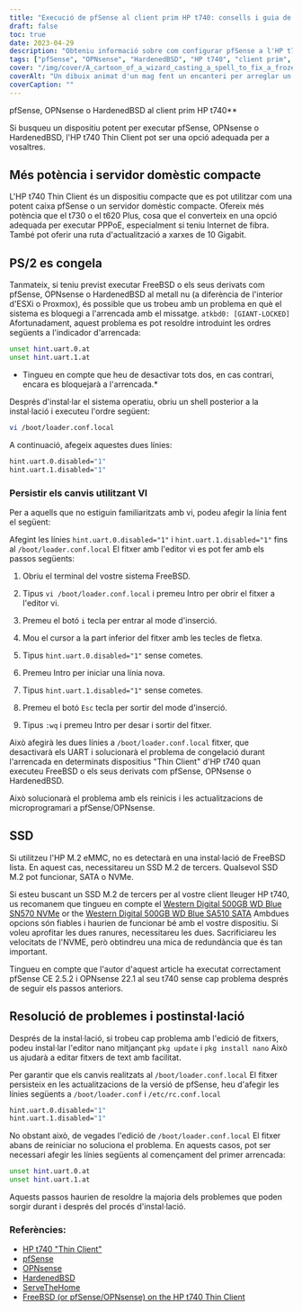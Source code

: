 ```yaml
---
title: "Execució de pfSense al client prim HP t740: consells i guia de resolució de problemes"
draft: false
toc: true
date: 2023-04-29
description: "Obteniu informació sobre com configurar pfSense a l'HP t740 Thin Client i com resoldre problemes potencials com ara la congelació i els problemes de detecció de SSD."
tags: ["pfSense", "OPNsense", "HardenedBSD", "HP t740", "client prim", "servidor de casa", "PPPoE", "FreeBSD", "indicador d'arrencada", "loader.conf.local", "nano editor", "Detecció de SSD", "SSD M.2", "Western Digital", "resolució de problemes", "postinstal·lació", "UART", "ESXi", "Proxmox"]
cover: "/img/cover/A_cartoon_of_a_wizard_casting_a_spell_to_fix_a_frozen_computer.png"
coverAlt: "Un dibuix animat d'un mag fent un encanteri per arreglar un ordinador congelat, amb una bafarada que diu Problema resolt"
coverCaption: ""
---
```

 pfSense, OPNsense o HardenedBSD al client prim HP t740**

Si busqueu un dispositiu potent per executar pfSense, OPNsense o HardenedBSD, l'HP t740 Thin Client pot ser una opció adequada per a vosaltres.

## Més potència i servidor domèstic compacte

L'HP t740 Thin Client és un dispositiu compacte que es pot utilitzar com una potent caixa pfSense o un servidor domèstic compacte. Ofereix més potència que el t730 o el t620 Plus, cosa que el converteix en una opció adequada per executar PPPoE, especialment si teniu Internet de fibra. També pot oferir una ruta d'actualització a xarxes de 10 Gigabit.

## PS/2 es congela

Tanmateix, si teniu previst executar FreeBSD o els seus derivats com pfSense, OPNsense o HardenedBSD al metall nu (a diferència de l'interior d'ESXi o Proxmox), és possible que us trobeu amb un problema en què el sistema es bloquegi a l'arrencada amb el missatge. `atkbd0: [GIANT-LOCKED]` Afortunadament, aquest problema es pot resoldre introduint les ordres següents a l'indicador d'arrencada:

```bash
unset hint.uart.0.at
unset hint.uart.1.at
```

* Tingueu en compte que heu de desactivar tots dos, en cas contrari, encara es bloquejarà a l'arrencada.*

Després d'instal·lar el sistema operatiu, obriu un shell posterior a la instal·lació i executeu l'ordre següent:

```bash
vi /boot/loader.conf.local
```
A continuació, afegeix aquestes dues línies:
```bash
hint.uart.0.disabled="1"
hint.uart.1.disabled="1"
```

### Persistir els canvis utilitzant VI
Per a aquells que no estiguin familiaritzats amb vi, podeu afegir la línia fent el següent:

Afegint les línies `hint.uart.0.disabled="1"` i `hint.uart.1.disabled="1"` fins al `/boot/loader.conf.local` El fitxer amb l'editor vi es pot fer amb els passos següents:

1. Obriu el terminal del vostre sistema FreeBSD.

2. Tipus `vi /boot/loader.conf.local` i premeu Intro per obrir el fitxer a l'editor vi.

3. Premeu el botó `i` tecla per entrar al mode d'inserció.

4. Mou el cursor a la part inferior del fitxer amb les tecles de fletxa.

5. Tipus `hint.uart.0.disabled="1"` sense cometes.

6. Premeu Intro per iniciar una línia nova.

7. Tipus `hint.uart.1.disabled="1"` sense cometes.

8. Premeu el botó `Esc` tecla per sortir del mode d'inserció.

9. Tipus `:wq` i premeu Intro per desar i sortir del fitxer.

Això afegirà les dues línies a `/boot/loader.conf.local` fitxer, que desactivarà els UART i solucionarà el problema de congelació durant l'arrencada en determinats dispositius "Thin Client" d'HP t740 quan executeu FreeBSD o els seus derivats com pfSense, OPNsense o HardenedBSD.

Això solucionarà el problema amb els reinicis i les actualitzacions de microprogramari a pfSense/OPNsense.

## SSD

Si utilitzeu l'HP M.2 eMMC, no es detectarà en una instal·lació de FreeBSD lista. En aquest cas, necessitareu un SSD M.2 de tercers. Qualsevol SSD M.2 pot funcionar, SATA o NVMe.

Si esteu buscant un SSD M.2 de tercers per al vostre client lleuger HP t740, us recomanem que tingueu en compte el [Western Digital 500GB WD Blue SN570 NVMe](https://amzn.to/44bFCBk) or the [Western Digital 500GB WD Blue SA510 SATA](https://amzn.to/3AEbd0V) Ambdues opcions són fiables i haurien de funcionar bé amb el vostre dispositiu. Si voleu aprofitar les dues ranures, necessitareu les dues. Sacrificiareu les velocitats de l'NVME, però obtindreu una mica de redundància que és tan important.

Tingueu en compte que l'autor d'aquest article ha executat correctament pfSense CE 2.5.2 i OPNsense 22.1 al seu t740 sense cap problema després de seguir els passos anteriors.

## Resolució de problemes i postinstal·lació

Després de la instal·lació, si trobeu cap problema amb l'edició de fitxers, podeu instal·lar l'editor nano mitjançant `pkg update` i `pkg install nano` Això us ajudarà a editar fitxers de text amb facilitat.

Per garantir que els canvis realitzats al `/boot/loader.conf.local` El fitxer persisteix en les actualitzacions de la versió de pfSense, heu d'afegir les línies següents a `/boot/loader.conf` i `/etc/rc.conf.local` 
```bash
hint.uart.0.disabled="1"
hint.uart.1.disabled="1"
```

No obstant això, de vegades l'edició de `/boot/loader.conf.local` El fitxer abans de reiniciar no soluciona el problema. En aquests casos, pot ser necessari afegir les línies següents al començament del primer arrencada:

```bash
unset hint.uart.0.at
unset hint.uart.1.at
```

Aquests passos haurien de resoldre la majoria dels problemes que poden sorgir durant i després del procés d'instal·lació.

### Referències:
- [HP t740 "Thin Client"](https://www8.hp.com/us/en/thin-clients/t740.html)
- [pfSense](https://www.pfsense.org/)
- [OPNsense](https://opnsense.org/)
- [HardenedBSD](https://hardenedbsd.org/)
- [ServeTheHome](https://www.servethehome.com/hp-t740-thin-client-review/)
- [FreeBSD (or pfSense/OPNsense) on the HP t740 Thin Client](https://www.neelc.org/posts/hp-t740-freebsd/)